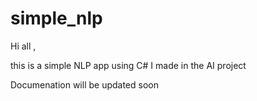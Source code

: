 simple_nlp
==========


Hi all ,

this is a simple NLP app using C# I made in the AI project 


Documenation will be updated soon
